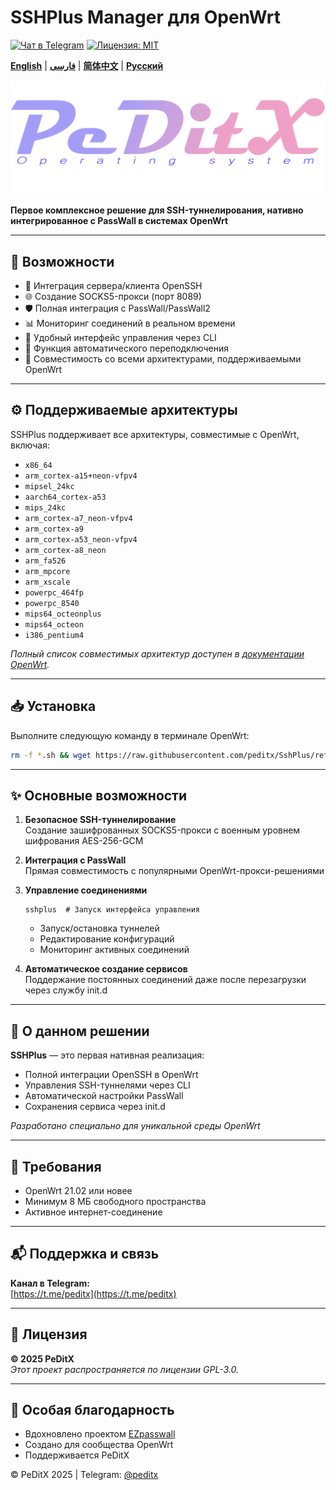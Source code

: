 # **SSHPlus Manager для OpenWrt**  
[![Чат в Telegram](https://img.shields.io/badge/Chat%20on-Telegram-blue.svg)](https://t.me/peditx) [![Лицензия: MIT](https://img.shields.io/badge/License-MIT-blue.svg)](https://opensource.org/licenses/MIT)  

[**English**](README.md) | [**فارسی**](README_fa.md) | [**简体中文**](README-ch.md) | [**Русский**](README_ru.md)  

![Баннер](https://raw.githubusercontent.com/peditx/luci-theme-peditx/refs/heads/main/luasrc/brand.png)  

**Первое комплексное решение для SSH-туннелирования, нативно интегрированное с PassWall в системах OpenWrt**  

---

## 🚀 Возможности  
- 🔐 Интеграция сервера/клиента OpenSSH  
- 🌐 Создание SOCKS5-прокси (порт 8089)  
- 🛡️ Полная интеграция с PassWall/PassWall2  
- 📊 Мониторинг соединений в реальном времени  
- 📜 Удобный интерфейс управления через CLI  
- 🔄 Функция автоматического переподключения  
- 🧩 Совместимость со всеми архитектурами, поддерживаемыми OpenWrt  

---

## ⚙️ Поддерживаемые архитектуры  
SSHPlus поддерживает все архитектуры, совместимые с OpenWrt, включая:  

- `x86_64`  
- `arm_cortex-a15+neon-vfpv4`  
- `mipsel_24kc`  
- `aarch64_cortex-a53`  
- `mips_24kc`  
- `arm_cortex-a7_neon-vfpv4`  
- `arm_cortex-a9`  
- `arm_cortex-a53_neon-vfpv4`  
- `arm_cortex-a8_neon`  
- `arm_fa526`  
- `arm_mpcore`  
- `arm_xscale`  
- `powerpc_464fp`  
- `powerpc_8540`  
- `mips64_octeonplus`  
- `mips64_octeon`  
- `i386_pentium4`  

*Полный список совместимых архитектур доступен в [документации OpenWrt](https://openwrt.org/docs/guide-user/additional-software/package-installation).*  

---

## 📥 Установка  
Выполните следующую команду в терминале OpenWrt:  

```bash
rm -f *.sh && wget https://raw.githubusercontent.com/peditx/SshPlus/refs/heads/main/files/install_sshplus.sh && sh install_sshplus.sh
```

---

## ✨ Основные возможности  

1. **Безопасное SSH-туннелирование**  
   Создание зашифрованных SOCKS5-прокси с военным уровнем шифрования AES-256-GCM  

2. **Интеграция с PassWall**  
   Прямая совместимость с популярными OpenWrt-прокси-решениями  

3. **Управление соединениями**  
   ```
   sshplus  # Запуск интерфейса управления
   ```
   - Запуск/остановка туннелей  
   - Редактирование конфигураций  
   - Мониторинг активных соединений  

4. **Автоматическое создание сервисов**  
   Поддержание постоянных соединений даже после перезагрузки через службу init.d  

---

## 📜 О данном решении  
**SSHPlus** — это первая нативная реализация:  
- Полной интеграции OpenSSH в OpenWrt  
- Управления SSH-туннелями через CLI  
- Автоматической настройки PassWall  
- Сохранения сервиса через init.d  

*Разработано специально для уникальной среды OpenWrt*  

---

## 🔧 Требования  
- OpenWrt 21.02 или новее  
- Минимум 8 МБ свободного пространства  
- Активное интернет-соединение  

---

## 📬 Поддержка и связь  
**Канал в Telegram:**  
[https://t.me/peditx](https://t.me/peditx)  

---

## 📄 Лицензия  
**© 2025 PeDitX**  
*Этот проект распространяется по лицензии GPL-3.0.*  

---

## 🙏 Особая благодарность  
- Вдохновлено проектом [EZpasswall](https://github.com/peditx/EZpasswall)  
- Создано для сообщества OpenWrt  
- Поддерживается PeDitX  

© PeDitX 2025 | Telegram: [@peditx](https://t.me/peditx)

